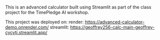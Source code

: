 This is an advanced calculator built using Streamlit as part of the class project for the TimePledge AI workshop.

This project was deployed on:
render: https://advanced-calculator-demo.onrender.com/
streamlit: https://geoffrey256-calc-main-geoffrey-cycytj.streamlit.app/
